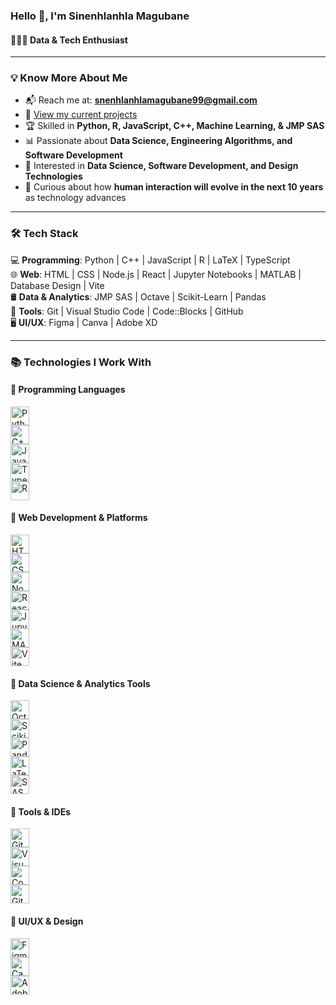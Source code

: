### Hello 👋, I'm **Sinenhlanhla Magubane**

#### 👩🏻‍💻 Data & Tech Enthusiast  
---

### 💡 Know More About Me
- 📬 Reach me at: **snenhlanhlamagubane99@gmail.com**  
- 🚧 [View my current projects](https://portfolio-ft6h.onrender.com/)  
- 🏆 Skilled in **Python, R, JavaScript, C++, Machine Learning, & JMP SAS**  
- 📊 Passionate about **Data Science, Engineering Algorithms, and Software Development**  
- 🎨 Interested in **Data Science, Software Development, and Design Technologies**  
- 🤝 Curious about how **human interaction will evolve in the next 10 years** as technology advances  

---

### 🛠 Tech Stack  

💻 **Programming**: Python | C++ | JavaScript | R | LaTeX | TypeScript  
🌐 **Web**: HTML | CSS | Node.js | React | Jupyter Notebooks | MATLAB | Database Design | Vite  
🛢 **Data & Analytics**: JMP SAS | Octave | Scikit-Learn | Pandas  
🔧 **Tools**: Git | Visual Studio Code | Code::Blocks | GitHub  
🖥 **UI/UX**: Figma | Canva | Adobe XD  

---

### 📚 Technologies I Work With  

#### 🔹 Programming Languages  
[<img src="https://img.icons8.com/color/48/python.png" alt="Python" width="30"/>](https://www.python.org)  
[<img src="https://img.icons8.com/color/48/c-plus-plus-logo.png" alt="C++" width="30"/>](https://isocpp.org)  
[<img src="https://img.icons8.com/color/48/javascript--v1.png" alt="JavaScript" width="30"/>](https://developer.mozilla.org/en-US/docs/Web/JavaScript)  
[<img src="https://img.icons8.com/color/48/typescript.png" alt="TypeScript" width="30"/>](https://www.typescriptlang.org/)  
[<img src="https://www.r-project.org/logo/Rlogo.png" alt="R" width="30"/>](https://www.r-project.org/)  

#### 🔹 Web Development & Platforms  
[<img src="https://img.icons8.com/color/48/html-5--v1.png" alt="HTML5" width="30"/>](https://developer.mozilla.org/en-US/docs/Web/HTML)  
[<img src="https://img.icons8.com/color/48/css3.png" alt="CSS3" width="30"/>](https://developer.mozilla.org/en-US/docs/Web/CSS)  
[<img src="https://img.icons8.com/fluency/48/node-js.png" alt="Node.js" width="30"/>](https://nodejs.org)  
[<img src="https://img.icons8.com/color/48/react-native.png" alt="React" width="30"/>](https://react.dev/)  
[<img src="https://img.icons8.com/ios-filled/50/jupyter.png" alt="Jupyter Notebook" width="30"/>](https://jupyter.org)  
[<img src="https://upload.wikimedia.org/wikipedia/commons/2/21/Matlab_Logo.png" alt="MATLAB" width="30"/>](https://www.mathworks.com/products/matlab.html)  
[<img src="https://vitejs.dev/logo.svg" alt="Vite" width="30"/>](https://vitejs.dev/)  

#### 🔹 Data Science & Analytics Tools  
[<img src="https://icons.iconarchive.com/icons/papirus-team/papirus-apps/128/octave-icon.png" alt="Octave" width="30"/>](https://www.gnu.org/software/octave/)  
[<img src="https://scikit-learn.org/stable/_static/scikit-learn-logo-small.png" alt="Scikit-Learn" width="30"/>](https://scikit-learn.org)  
[<img src="https://img.icons8.com/color/48/pandas.png" alt="Pandas" width="30"/>](https://pandas.pydata.org)  
[<img src="https://upload.wikimedia.org/wikipedia/commons/9/92/LaTeX_logo.svg" alt="LaTeX" width="30"/>](https://www.latex-project.org)  
[<img src="https://img.icons8.com/external-soft-fill-juicy-fish/60/external-sas-coding-and-development-soft-fill-soft-fill-juicy-fish.png" alt="SAS" width="30"/>](https://www.sas.com/)  

#### 🔹 Tools & IDEs  
[<img src="https://img.icons8.com/color/48/git.png" alt="Git" width="30"/>](https://git-scm.com)  
[<img src="https://img.icons8.com/fluent/48/visual-studio-code-2019.png" alt="Visual Studio Code" width="30"/>](https://code.visualstudio.com)  
[<img src="https://upload.wikimedia.org/wikipedia/commons/8/8a/Codeblocks_logo.png" alt="Code::Blocks" width="30"/>](http://www.codeblocks.org/)  
[<img src="https://img.icons8.com/ios-glyphs/60/github.png" alt="GitHub" width="30"/>](https://github.com/)  

#### 🔹 UI/UX & Design  
[<img src="https://img.icons8.com/color/48/figma--v1.png" alt="Figma" width="30"/>](https://www.figma.com/)  
[<img src="https://img.icons8.com/color/48/canva.png" alt="Canva" width="30"/>](https://www.canva.com/)  
[<img src="https://img.icons8.com/color/48/adobe-xd.png" alt="Adobe XD" width="30"/>](https://adobexdplatform.com/)  
